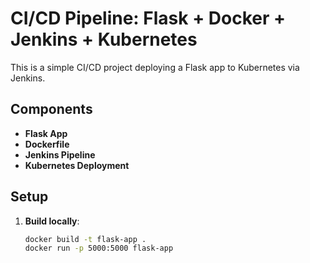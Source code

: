 # CI/CD Pipeline: Flask + Docker + Jenkins + Kubernetes

This is a simple CI/CD project deploying a Flask app to Kubernetes via Jenkins.

## Components

- **Flask App**
- **Dockerfile**
- **Jenkins Pipeline**
- **Kubernetes Deployment**

## Setup

1. **Build locally**:
   ```bash
   docker build -t flask-app .
   docker run -p 5000:5000 flask-app
